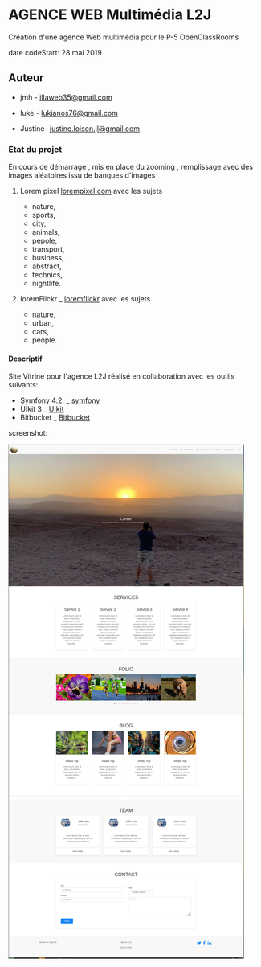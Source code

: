 # AGENCE WEB Multimédia L2J

Création d'une agence Web multimédia pour le P-5 OpenClassRooms

date codeStart: 28 mai 2019

## Auteur

- jmh - illaweb35@gmail.com

- luke - lukianos76@gmail.com

- Justine- justine.loison.jl@gmail.com

### Etat du projet

En cours de démarrage , mis en place du zooming , remplissage avec des images aléatoires issu de banques d'images

1. Lorem pixel  [lorempixel.com](https://lorempixel.com) avec les sujets

    - nature,
    - sports,
    - city,
    - animals,
    - pepole,
    - transport,
    - business,
    - abstract,
    - technics,
    - nightlife.

2. loremFlickr _ [loremflickr](https://loremflickr.com) avec les sujets

    - nature,
    - urban,
    - cars,
    - people.

#### Descriptif

Site Vitrine pour l'agence L2J réalisé en collaboration avec les outils suivants:

- Symfony 4.2. _ [symfony](https://symfony.com)
- UIkit 3  _ [UIkit](https://getuikit.com/)
- Bitbucket  _ [Bitbucket](https://bitbucket.org)

screenshot:

![Projet Agence L2J One-page](/public/img/onePage.png "One-page")